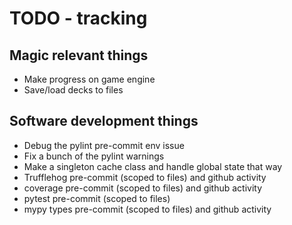 # TODO - tracking

## Magic relevant things
* Make progress on game engine
* Save/load decks to files

## Software development things
* Debug the pylint pre-commit env issue
* Fix a bunch of the pylint warnings
* Make a singleton cache class and handle global state that way
* Trufflehog pre-commit (scoped to files) and github activity
* coverage pre-commit (scoped to files) and github activity
* pytest pre-commit (scoped to files)
* mypy types pre-commit (scoped to files) and github activity
